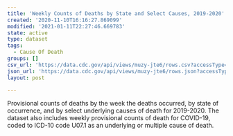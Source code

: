 ```yaml
---
title: 'Weekly Counts of Deaths by State and Select Causes, 2019-2020'
created: '2020-11-10T16:16:27.869099'
modified: '2021-01-11T22:27:46.669783'
state: active
type: dataset
tags:
  - Cause Of Death
groups: []
csv_url: 'https://data.cdc.gov/api/views/muzy-jte6/rows.csv?accessType=DOWNLOAD'
json_url: 'https://data.cdc.gov/api/views/muzy-jte6/rows.json?accessType=DOWNLOAD'
layout: post

---
```

<p>Provisional counts of deaths by the week the deaths occurred, by state of occurrence, and by select underlying causes of death for 2019-2020.  The dataset also includes weekly provisional counts of death for COVID-19, coded to ICD-10 code U07.1 as an underlying or multiple cause of death.</p>

